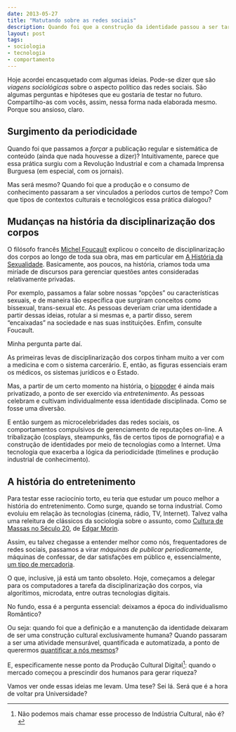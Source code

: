 ```yaml
---
date: 2013-05-27
title: "Matutando sobre as redes sociais"
description: Quando foi que a construção da identidade passou a ser tarefa para máquinas?
layout: post
tags: 
- sociologia
- tecnologia
- comportamento
---
```


Hoje acordei encasquetado com algumas ideias. Pode-se dizer que são *viagens sociológicas* sobre o aspecto político das redes sociais. São algumas perguntas e hipóteses que eu gostaria de testar no futuro. Compartilho-as com vocês, assim, nessa forma nada elaborada mesmo. Porque sou ansioso, claro.<!--more-->

## Surgimento da periodicidade

Quando foi que passamos a *forçar* a publicação regular e sistemática de conteúdo (ainda que nada houvesse a dizer)? Intuitivamente, parece que essa prática surgiu com a Revolução Industrial e com a chamada Imprensa Burguesa (em especial, com os jornais).

Mas será mesmo? Quando foi que a produção e o consumo de conhecimento passaram a ser vinculados a períodos curtos de tempo? Com que tipos de contextos culturais e tecnológicos essa prática dialogou?

## Mudanças na história da disciplinarização dos corpos

O filósofo francês [Michel Foucault](https://en.wikipedia.org/wiki/Michel_Foucault) explicou o conceito de disciplinarização dos corpos ao longo de toda sua obra, mas em particular em [A História da Sexualidade](https://pt.wikipedia.org/wiki/Hist%C3%B3ria_da_Sexualidade). Basicamente, aos poucos, na história, criamos toda uma miríade de discursos para gerenciar questões antes consideradas relativamente privadas.

Por exemplo, passamos a falar sobre nossas “opções” ou características sexuais, e de maneira tão específica que surgiram conceitos como bissexual, trans-sexual etc. As pessoas deveriam criar uma identidade a partir dessas ideias, rotular a si mesmas e, a partir disso, serem “encaixadas” na sociedade e nas suas instituições. Enfim, consulte Foucault.

Minha pergunta parte daí.

As primeiras levas de disciplinarização dos corpos tinham muito a ver com a medicina e com o sistema carcerário. E, então, as figuras essenciais eram os médicos, os sistemas jurídicos e o Estado.

Mas, a partir de um certo momento na história, o [biopoder](https://en.wikipedia.org/wiki/Biopower) é ainda mais privatizado, a ponto de ser exercido via *entretenimento*. As pessoas celebram e cultivam individualmente essa identidade disciplinada. Como se fosse uma diversão.

E então surgem as microcelebridades das redes sociais, os comportamentos compulsivos de gerenciamento de reputações on-line. A tribalização (cosplays, steampunks, fãs de certos tipos de pornografia) e a construção de identidades por meio de tecnologias como a Internet. Uma tecnologia que exacerba a lógica da periodicidade (timelines e produção industrial de conhecimento).

## A história do entretenimento

Para testar esse raciocínio torto, eu teria que estudar um pouco melhor a história do entretenimento. Como surge, quando se torna industrial. Como evoluiu em relação às tecnologias (cinema, rádio, TV, Internet). Talvez valha uma releitura de clássicos da sociologia sobre o assunto, como [Cultura de Massas no Século 20](http://www.livrariasaraiva.com.br/produto/3452486/cultura-de-massas-no-seculo-xx-vol-1-neurose), de [Edgar Morin](https://en.wikipedia.org/wiki/Edgar_Morin).

Assim, eu talvez chegasse a entender melhor como nós, frequentadores de redes sociais, passamos a virar *máquinas de publicar periodicamente*, máquinas de confessar, de dar satisfações em público e, essencialmente, [um tipo de mercadoria](http://www.caosordenado.com/consumindo-a-si-mesmo/).

O que, inclusive, já está um tanto obsoleto. Hoje, começamos a delegar para os computadores a tarefa da disciplinarização dos corpos, via algorítimos, microdata, entre outras tecnologias digitais.

No fundo, essa é a pergunta essencial: deixamos a época do individualismo Romântico?

Ou seja: quando foi que a definição e a manutenção da identidade deixaram de ser uma construção cultural exclusivamente humana? Quando passaram a ser uma atividade mensurável, quantificada e automatizada, a ponto de querermos [quantificar a nós mesmos](http://quantifiedself.com/)?

E, especificamente nesse ponto da Produção Cultural Digital[^1]: quando o mercado começou a prescindir dos humanos para gerar riqueza?

Vamos ver onde essas ideias me levam. Uma tese? Sei lá. Será que é a hora de voltar pra Universidade?

[^1]: Não podemos mais chamar esse processo de Indústria Cultural, não é?